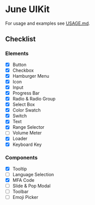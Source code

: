 # June UIKit

For usage and examples see [USAGE.md](USAGE.md).

## Checklist

### Elements

- [x] Button
- [x] Checkbox
- [x] Hamburger Menu
- [x] Icon
- [x] Input
- [x] Progress Bar
- [x] Radio & Radio Group
- [x] Select Box
- [x] Color Swatch
- [x] Switch
- [x] Text
- [x] Range Selector
- [ ] Volume Meter
- [x] Loader
- [x] Keyboard Key

### Components

- [x] Tooltip
- [ ] Language Selection
- [x] MFA Code
- [ ] Slide & Pop Modal
- [ ] Toolbar
- [ ] Emoji Picker
